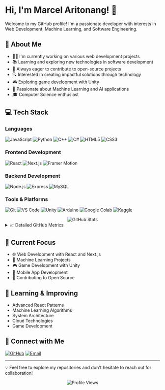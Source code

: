 # Hi, I'm Marcel Aritonang! 👋

Welcome to my GitHub profile! I'm a passionate developer with interests in Web Development, Machine Learning, and Software Engineering.

## 🌟 About Me
- 👨‍💻 I'm currently working on various web development projects
- 📚 Learning and exploring new technologies in software development
- 🌱 Always eager to contribute to open-source projects
- 🔍 Interested in creating impactful solutions through technology
- 🎮 Exploring game development with Unity
- 🤖 Passionate about Machine Learning and AI applications
- 🎓 Computer Science enthusiast

## 💻 Tech Stack
### Languages
![JavaScript](https://img.shields.io/badge/-JavaScript-F7DF1E?style=flat-square&logo=javascript&logoColor=black)
![Python](https://img.shields.io/badge/-Python-3776AB?style=flat-square&logo=python&logoColor=white)
![C++](https://img.shields.io/badge/-C++-00599C?style=flat-square&logo=c%2B%2B&logoColor=white)
![C#](https://img.shields.io/badge/-C%23-239120?style=flat-square&logo=c-sharp&logoColor=white)
![HTML5](https://img.shields.io/badge/-HTML5-E34F26?style=flat-square&logo=html5&logoColor=white)
![CSS3](https://img.shields.io/badge/-CSS3-1572B6?style=flat-square&logo=css3&logoColor=white)

### Frontend Development
![React](https://img.shields.io/badge/-React-61DAFB?style=flat-square&logo=react&logoColor=black)
![Next.js](https://img.shields.io/badge/-Next.js-000000?style=flat-square&logo=next.js&logoColor=white)
![Framer Motion](https://img.shields.io/badge/-Framer_Motion-0055FF?style=flat-square&logo=framer&logoColor=white)

### Backend Development
![Node.js](https://img.shields.io/badge/-Node.js-339933?style=flat-square&logo=node.js&logoColor=white)
![Express](https://img.shields.io/badge/-Express-000000?style=flat-square&logo=express&logoColor=white)
![MySQL](https://img.shields.io/badge/-MySQL-4479A1?style=flat-square&logo=mysql&logoColor=white)

### Tools & Platforms
![Git](https://img.shields.io/badge/-Git-F05032?style=flat-square&logo=git&logoColor=white)
![VS Code](https://img.shields.io/badge/-VS_Code-007ACC?style=flat-square&logo=visual-studio-code&logoColor=white)
![Unity](https://img.shields.io/badge/-Unity-000000?style=flat-square&logo=unity&logoColor=white)
![Arduino](https://img.shields.io/badge/-Arduino-00979D?style=flat-square&logo=arduino&logoColor=white)
![Google Colab](https://img.shields.io/badge/-Google_Colab-F9AB00?style=flat-square&logo=google-colab&logoColor=white)
![Kaggle](https://img.shields.io/badge/-Kaggle-20BEFF?style=flat-square&logo=kaggle&logoColor=white)

<div align="center">
  <img src="https://github-readme-stats.vercel.app/api?username=marcelaritonang&show_icons=true&theme=radical" alt="GitHub Stats" />
</div>

<details>
  <summary>📈 Detailed GitHub Metrics</summary>
  
  ### Activity Stats
  ⭐ Total Stars Earned  
  ⌛ Total Commits (2024)  
  🔀 Total PRs  
  ❗ Total Issues  
  💻 Contributed to Repositories  

  ### Weekly Development Breakdown
  ```text
  JavaScript   █████████░░   80%
  Python       ████░░░░░░░   40%
  C++          ███░░░░░░░░   30%
  HTML/CSS     ██████░░░░░   60%
  ```
</details>

## 🎯 Current Focus
- 🌐 Web Development with React and Next.js
- 🤖 Machine Learning Projects
- 🎮 Game Development with Unity
- 📱 Mobile App Development
- 🔧 Contributing to Open Source

## 🌱 Learning & Improving
- Advanced React Patterns
- Machine Learning Algorithms
- System Architecture
- Cloud Technologies
- Game Development

## 🤝 Connect with Me
[![GitHub](https://img.shields.io/badge/-GitHub-181717?style=flat-square&logo=github&logoColor=white)](https://github.com/marcelaritonang)
[![Email](https://img.shields.io/badge/-Email-D14836?style=flat-square&logo=gmail&logoColor=white)](mailto:your.email@example.com)

---
💡 Feel free to explore my repositories and don't hesitate to reach out for collaboration!

<div align="center">
  <img src="https://komarev.com/ghpvc/?username=marcelaritonang&color=blue" alt="Profile Views" />
</div>
